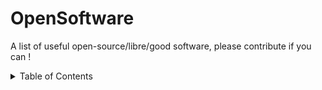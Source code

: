 # OpenSoftware

A list of useful open-source/libre/good software, please contribute if you can !

<details>
<summary>Table of Contents</summary>

<ul>

   <li><a href="PhotoEditors.md">Photo editing software</a></li>
	<li><a href="VideoEditors.md">Video editing software</a></li>
	<li><a href="DownloadManagers.md">Download manager software</a></li>
	<li><a href="FileArchivers.md">File archiving software</a></li>

</ul>
</details>

